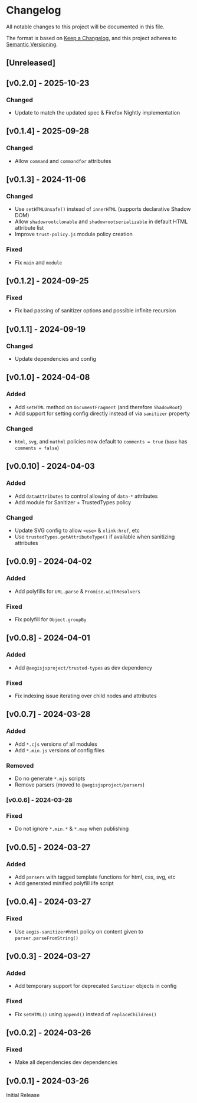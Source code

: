 <!-- markdownlint-disable -->
# Changelog
All notable changes to this project will be documented in this file.

The format is based on [Keep a Changelog](https://keepachangelog.com/en/1.0.0/),
and this project adheres to [Semantic Versioning](https://semver.org/spec/v2.0.0.html).

## [Unreleased]

## [v0.2.0] - 2025-10-23

### Changed
- Update to match the updated spec & Firefox Nightly implementation

## [v0.1.4] - 2025-09-28

### Changed
- Allow `command` and `commandfor` attributes

## [v0.1.3] - 2024-11-06

### Changed
- Use `setHTMLUnsafe()` instead of `innerHTML` (supports declarative Shadow DOM)
- Allow `shadowrootclonable` and `shadowrootserializable` in default HTML attribute list
- Improve `trust-policy.js` module policy creation

### Fixed
- Fix `main` and `module`

## [v0.1.2] - 2024-09-25

### Fixed
- Fix bad passing of sanitizer options and possible infinite recursion

## [v0.1.1] - 2024-09-19

### Changed
- Update dependencies and config

## [v0.1.0] - 2024-04-08

### Added
- Add `setHTML` method on `DocumentFragment` (and therefore `ShadowRoot`)
- Add support for setting config directly instead of via `sanitizer` property

### Changed
- `html`, `svg`, and `mathml` policies now default to `comments = true` (`base` has `comments = false`)

## [v0.0.10] - 2024-04-03

### Added
- Add `dataAttributes` to control allowing of `data-*` attributes
- Add module for Sanitizer + TrustedTypes policy

### Changed
- Update SVG config to allow `<use>` & `xlink:href`, etc
- Use `trustedTypes.getAttributeType()` if available when sanitizing attributes

## [v0.0.9] - 2024-04-02

### Added
- Add polyfills for `URL.parse` & `Promise.withResolvers`

### Fixed
- Fix polyfill for `Object.groupBy`

## [v0.0.8] - 2024-04-01

### Added
- Add `@aegisjsproject/trusted-types` as dev dependency

### Fixed
- Fix indexing issue iterating over child nodes and attributes

## [v0.0.7] - 2024-03-28

### Added
- Add `*.cjs` versions of all modules
- Add `*.min.js` versions of config files

### Removed
- Do no generate `*.mjs` scripts
- Remove parsers (moved to `@aegisjsproject/parsers`)

### [v0.0.6] - 2024-03-28

### Fixed
- Do not ignore `*.min.*` & `*.map` when publishing

## [v0.0.5] - 2024-03-27

### Added
- Add `parsers` with tagged template functions for html, css, svg, etc
- Add generated minified polyfill iife script

## [v0.0.4] - 2024-03-27

### Fixed
- Use `aegis-sanitizer#html` policy on content given to `parser.parseFromString()`

## [v0.0.3] - 2024-03-27

### Added
- Add temporary support for deprecated `Sanitizer` objects in config

### Fixed
- Fix `setHTML()` using `append()` instead of `replaceChildren()`

## [v0.0.2] - 2024-03-26

### Fixed
- Make all dependencies dev dependencies

## [v0.0.1] - 2024-03-26

Initial Release
